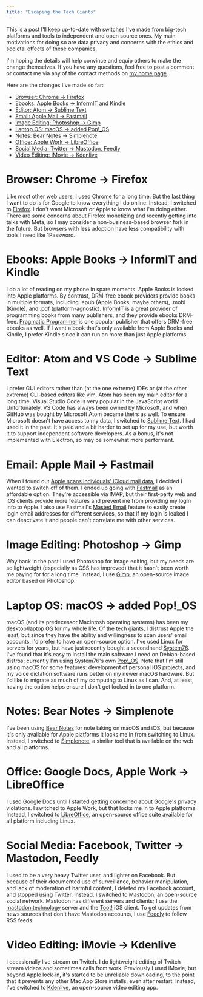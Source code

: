 ```yaml
---
title: "Escaping the Tech Giants"
---
```


This is a post I'll keep up-to-date with switches I've made from big-tech platforms and tools to independent and open source ones. My main motivations for doing so are data privacy and concerns with the ethics and societal effects of these companies.

I'm hoping the details will help convince and equip others to make the change themselves. If you have any questions, feel free to post a comment or contact me via any of the contact methods on [my home page](/).

Here are the changes I've made so far:

- [Browser: Chrome -> Firefox](#browser)
- [Ebooks: Apple Books -> InformIT and Kindle](#ebooks)
- [Editor: Atom -> Sublime Text](#editor)
- [Email: Apple Mail -> Fastmail](#email)
- [Image Editing: Photoshop -> Gimp](#images)
- [Laptop OS: macOS -> added Pop!_OS](#os)
- [Notes: Bear Notes -> Simplenote](#notes)
- [Office: Apple Work -> LibreOffice](#office)
- [Social Media: Twitter -> Mastodon, Feedly](#social)
- [Video Editing: iMovie -> Kdenlive](#video)

<a name="browser"></a>
# Browser: Chrome -> Firefox

Like most other web users, I used Chrome for a long time. But the last thing I want to do is for Google to know everything I do online. Instead, I switched to [Firefox](https://getfirefox.com). I don't want Microsoft or Apple to know what I'm doing either. There are some concerns about Firefox monetizing and recently getting into talks with Meta, so I may consider a non-business-based browser fork in the future. But browsers with less adoption have less compatibility with tools I need like 1Password.

<a name="ebooks"></a>
# Ebooks: Apple Books -> InformIT and Kindle

I do a lot of reading on my phone in spare moments. Apple Books is locked into Apple platforms. By contrast, DRM-free ebook providers provide books in multiple formats, including .epub (Apple Books, maybe others), .mobi (Kindle), and .pdf (platform-agnostic). [InformIT](https://www.informit.com/) is a great provider of programming books from many publishers, and they provide ebooks DRM-free. [Pragmatic Programmer](https://pragprog.com/) is one popular publisher that offers DRM-free ebooks as well. If I want a book that's only available from Apple Books and Kindle, I prefer Kindle since it can run on more than just Apple platforms.

<a name="editor"></a>
# Editor: Atom and VS Code -> Sublime Text

I prefer GUI editors rather than (at the one extreme) IDEs or (at the other extreme) CLI-based editors like vim. Atom has been my main editor for a long time. Visual Studio Code is very popular in the JavaScript world. Unfortunately, VS Code has always been owned by Microsoft, and when GitHub was bought by Microsoft Atom became theirs as well. To ensure Microsoft doesn't have access to my data, I switched to [Sublime Text](https://www.sublimetext.com/). I had used it in the past. It's paid and a bit harder to set up for my use, but worth it to support independent software developers. As a bonus, it's not implemented with Electron, so may be somewhat more performant.

<a name="email"></a>
# Email: Apple Mail -> Fastmail

When I found out [Apple scans individuals' iCloud mail data](https://9to5mac.com/2021/08/23/apple-scans-icloud-mail-for-csam/), I decided I wanted to switch off of them. I ended up going with [Fastmail](https://www.fastmail.com) as an affordable option. They're accessible via IMAP, but their first-party web and iOS clients provide more features and prevent me from providing my login info to Apple. I also use Fastmail's [Masted Email](https://www.fastmail.com/1password/) feature to easily create login email addresses for different services, so that if my login is leaked I can deactivate it and people can't correlate me with other services.

<a name="images"></a>
# Image Editing: Photoshop -> Gimp

Way back in the past I used Photoshop for image editing, but my needs are so lightweight (especially as CSS has improved) that it hasn't been worth me paying for for a long time. Instead, I use [Gimp](https://www.gimp.org/), an open-source image editor based on Photoshop.

<a name="os"></a>
# Laptop OS: macOS -> added Pop!\_OS

macOS (and its predecessor Macintosh operating systems) has been my desktop/laptop OS for my whole life. Of the tech giants, I distrust Apple the least, but since they have the ability and willingness to scan users' email accounts, I'd prefer to have an open-source option. I've used Linux for servers for years, but have just recently bought a secondhand [System76](https://system76.com/). I've found that it's easy to install the main software I need on Debian-based distros; currently I'm using System76's own [Pop!_OS](https://pop.system76.com/). Note that I'm still using macOS for some features: development of personal iOS projects, and my voice dictation software runs better on my newer macOS hardware. But I'd like to migrate as much of my computing to Linux as I can. And, at least, having the option helps ensure I don't get locked in to one platform.

<a name="notes"></a>
# Notes: Bear Notes -> Simplenote

I've been using [Bear Notes](https://bear.app/) for note taking on macOS and iOS, but because it's only available for Apple platforms it locks me in from switching to Linux. Instead, I switched to [Simplenote](https://simplenote.com/), a similar tool that is available on the web and all platforms.

<a name="office"></a>
# Office: Google Docs, Apple Work -> LibreOffice

I used Google Docs until I started getting concerned about Google's privacy violations. I switched to Apple Work, but that locks me in to Apple platforms. Instead, I switched to [LibreOffice](https://www.libreoffice.org/), an open-source office suite available for all platform including Linux.

<a name="social"></a>
# Social Media: Facebook, Twitter -> Mastodon, Feedly

I used to be a very heavy Twitter user, and lighter on Facebook. But because of their documented use of surveillance, behavior manipulation, and lack of moderation of harmful content, I deleted my Facebook account, and stopped using Twitter. Instead, I switched to Mastodon, an open-source social network. Mastodon has different servers and clients; I use the [mastodon.technology](https://mastodon.technology) server and the [Toot!](https://apps.apple.com/us/app/toot/id1229021451) iOS client. To get updates from news sources that don't have Mastodon accounts, I use [Feedly](https://feedly.com/) to follow RSS feeds.

<a name="video"></a>
# Video Editing: iMovie -> Kdenlive

I occasionally live-stream on Twitch. I do lightweight editing of Twitch stream videos and sometimes calls from work. Previously I used iMovie, but beyond Apple lock-in, it's started to be unreliable downloading, to the point that it prevents any other Mac App Store installs, even after restart. Instead, I've switched to [Kdenlive](https://kdenlive.org), an open-source video editing app.
